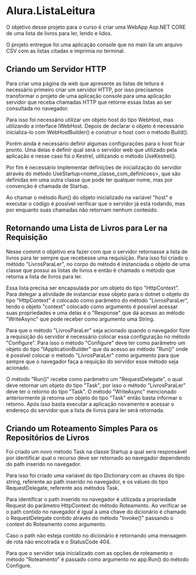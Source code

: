 # Alura.ListaLeitura

O objetivo desse projeto para o curso é criar uma WebApp Asp.NET CORE de uma lista de livros para ler, lendo e lidos.

O projeto entregue foi uma aplicação console que no main lia um arquivo CSV com as listas citadas e imprimia no terminal.

## Criando um Servidor HTTP

Para criar uma página da web que apresente as listas de leitura é necessário primeiro criar um servidor HTTP, por isso
precisamos transformar o projeto de uma aplicação console para uma aplicação servidor que receba chamadas HTTP que retorne
essas listas ao ser consultada no navegador.

Para isso foi necessário utilizar um objeto host do tipo WebHost, mas utilizando a interface IWebHost. Depois de declarar o objeto
é necessário inicializa-lo com WebHostBuilder() e construir o host com o método Build().

Porém ainda é necessário definir algumas configurações para o host ficar pronto. Uma delas é definir qual será o servidor web que
utilizado pela aplicação e nesse caso foi o Kestrel, utilizando o método UseKestrel().

Por fim é necessário implementar definições de inicialização do servidor através do método UseStartup<nome_classe_com_definicoes>,
que são definidas em uma outra classe que pode ter qualquer nome, mas por convenção é chamada de Startup.

Ao chamar o método Run() do objeto inicializado na variável "host" e executar o código é possível verificar que o servidor já está
rodando, mas por enquanto suas chamadas não retornam nenhum conteúdo.

## Retornando uma Lista de Livros para Ler na Requisição

Nesse commit o objetivo era fazer com que o servidor retornasse a lista de livros para ler sempre que recebesse uma requisição.
Para isso foi criado o método "LivrosParaLer", no corpo do método é instanciada o objeto de uma classe que possui as listas de livros
e então é chamado o método que retorna a lista de livros para ler. 

Essa lista precisa ser encapsulada por um objeto do tipo "HttpContext". Para delegar a atividade de instanciar esse objeto para o dotnet 
o objeto do tipo "HttpContext" é colocado como parâmetro do método "LivrosParaLer", tendo o objeto "context" colocado como argumento é 
possível acessar suas propriedades e uma delas é o "Response" que dá acesso ao método "WriteAsync" que pode receber como argumento uma String.

Para que o método "LivrosParaLer" seja acionado quando o navegador fizer a requisição do servidor é necessário colocar essa configuração no
método "Configure". Para isso o método "Configure" deve ter como parâmetro um objeto do tipo "IApplicationBuilder" que da acesso ao método
"Run()" onde é possível colocar o método "LivrosParaLer" como argumento para que sempre que o navegador faça a requição do servidor esse método
seja acionado.

O método "Run()" recebe como parâmetro um "RequestDelegate", o qual deve retornar um objeto do tipo "Task", por isso o método "LivrosParaLer"
deve ter o retorno do tipo "Task". O método "WriteAsync" mencionado anteriormente já retorna um objeto do tipo "Task" então basta informar o retorno.
Após isso basta executar a aplicação novamente e acessar o endereço do servidor que a lista de livros para ler será retornada.

## Criando um Roteamento Simples Para os Repositórios de Livros

Foi criado um novo método Task na classe Startup a qual será responsável por identificar qual o
recurso deve ser retornado ao navegador dependendo do path inserido no navegador.

Para isso foi criado uma variável do tipo Dictionary com as chaves do tipo string, referente ao
path inserido no navegador, e os values do tipo RequestDelegate, referente aos métodos Task.

Para identificar o path inserido no navegador é utilizada a propriedade Request do parâmetro
HttpContext do método Roteamento. Ao verificar se o path contido no navegador é igual a uma
chave do dicionário é chamado o RequestDelegate contido através do método "Invoke()" passando
o context do Roteamento como argumento.

Caso o path não esteja contido no dicionário é retornando uma mensagem de rota não encotrada
e o StatusCode 404.

Para que o servidor seja inicializado com as opções de roteamento o método "Roteamento" é passado
como argumento no app.Run() do método Configure.
